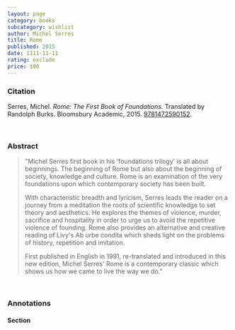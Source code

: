 ```yaml
---
layout: page
category: books
subcategory: wishlist
author: Michel Serres
title: Rome
published: 2015
date: 1111-11-11
rating: exclude
price: $90
---
```


### Citation

Serres, Michel. *Rome: The First Book of Foundations.* Translated by Randolph Burks. Bloomsbury Academic, 2015. [9781472590152](https://www.bloomsbury.com/ca/rome-9781472590152/).

<br>

### Abstract

> "Michel Serres first book in his 'foundations trilogy' is all about beginnings. The beginning of Rome but also about the beginning of society, knowledge and culture. Rome is an examination of the very foundations upon which contemporary society has been built.
>
> With characteristic breadth and lyricism, Serres leads the reader on a journey from a meditation the roots of scientific knowledge to set theory and aesthetics. He explores the themes of violence, murder, sacrifice and hospitality in order to urge us to avoid the repetitive violence of founding. Rome also provides an alternative and creative reading of Livy's Ab urbe condita which sheds light on the problems of history, repetition and imitation.
>
> First published in English in 1991, re-translated and introduced in this new edition, Michel Serres' Rome is a contemporary classic which shows us how we came to live the way we do."

<br>

### Annotations

#### Section

<br>
